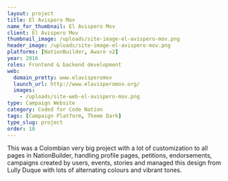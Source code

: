 ```yaml
---
layout: project
title: El Avispero Mov
name_for_thumbnail: El Avispero Mov
client: El Avispero Mov
thumbnail_image: /uploads/site-image-el-avispero-mov.png
header_image: /uploads/site-image-el-avispero-mov.png
platforms: [NationBuilder, Aware v2]
year: 2016
roles: Frontend & backend development
web:
  domain_pretty: www.elavisperomov
  launch_url: http://www.elavisperomov.org/
  images:
    - /uploads/site-web-el-avispero-mov.png
type: Campaign Website
category: Coded for Code Nation
tags: [Campaign Platform, Theme Dark]
type_slug: project
order: 10
---
```


This was a Colombian very big project with a lot of customization to all pages in NationBuilder, handling profile pages, petitions, endorsements, campaigns created by users, events, stories and managed this design from Lully Duque with lots of alternating colours and vibrant tones.
